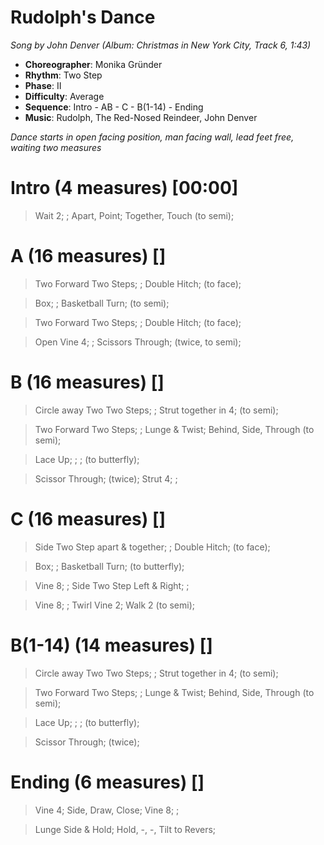 # Rudolph's Dance
*Song by John Denver (Album: Christmas in New York City, Track 6, 1:43)*

* **Choreographer**: Monika Gründer
* **Rhythm**: Two Step
* **Phase**: II
* **Difficulty**: Average
* **Sequence**: Intro - AB - C - B(1-14) - Ending
* **Music**: Rudolph, The Red-Nosed Reindeer, John Denver

*Dance starts in open facing position, man facing wall, lead feet free, waiting two measures*

# Intro (4 measures) [00:00]

> Wait 2; ; Apart, Point; Together, Touch (to semi);

# A (16 measures) []

> Two Forward Two Steps; ; Double Hitch; (to face);

> Box; ; Basketball Turn; (to semi);

> Two Forward Two Steps; ; Double Hitch; (to face);

> Open Vine 4; ; Scissors Through; (twice, to semi);

# B (16 measures) []

> Circle away Two Two Steps; ; Strut together in 4; (to semi);

> Two Forward Two Steps; ; Lunge & Twist; Behind, Side, Through (to semi);

> Lace Up; ; ; (to butterfly);

> Scissor Through; (twice); Strut 4; ;

# C (16 measures) []

> Side Two Step apart & together; ; Double Hitch; (to face);

> Box; ; Basketball Turn; (to butterfly);

> Vine 8; ; Side Two Step Left & Right; ;

> Vine 8; ; Twirl Vine 2; Walk 2 (to semi);

# B(1-14) (14 measures) []

> Circle away Two Two Steps; ; Strut together in 4; (to semi);

> Two Forward Two Steps; ; Lunge & Twist; Behind, Side, Through (to semi);

> Lace Up; ; ; (to butterfly);

> Scissor Through; (twice);

# Ending (6 measures) []

> Vine 4; Side, Draw, Close; Vine 8; ;

> Lunge Side & Hold; Hold, -, -, Tilt to Revers;


